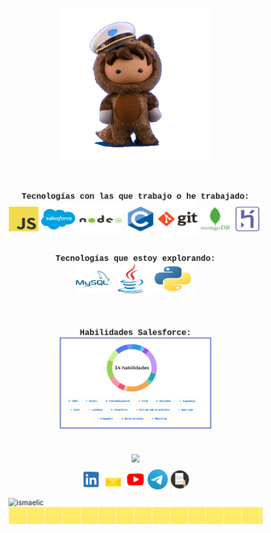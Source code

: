 <p align="center">
  <img src="./assets/salesforce-astro.gif" width="60%">
  <br><br>
 </p>
<div style="display: inline_block"><br>
	<p align="center">
    	<font size="3" face="Courier New"><b>Tecnologías con las que trabajo o he trabajado: </b></font><br> 
  		<img align="center" alt="Javascript" height="50" width="60" src="./assets/7-1-javascript.svg">
  		<img align="center" alt="Salesforce" height="60" width="70" src="./assets/7-2-salesforce.svg">
  		<img align="center" alt="Nodejs" height="60" width="90" src="./assets/7-3-node-js.svg">
  		<img align="center" alt="C Language" height="50" width="60" src="./assets/7-4-c-original.svg">
  		<img align="center" alt="Git" height="70" width="80" src="./assets/7-5-git.svg">
  		<img align="center" alt="MongoDB" height="50" width="60" src="./assets/7-6-mongodb.svg">
  		<img align="center" alt="Heroku" height="50" width="60" src="./assets/7-7-heroku.svg"><br><br><br>
        <font size="3" face="Courier New"><b>Tecnologías que estoy explorando: </b></font></br>
  		<img align="center" alt="SQL" height="60" width="70" src="./assets/7-8-mysql.svg">
  		<img align="center" alt="Java" height="60" width="70" src="./assets/7-9-java.svg">
  		<img align="center" alt="Python" height="60" width="90" src="./assets/7-10-python.svg"><br><br><br><br><br>
		<font size="3" face="Courier New"><b>Habilidades Salesforce:</b></font></br>
		<img align="center" alt="SQL" height="180" width="300" src="./assets/2021-08-27-salesforce-skills.jpg"></br><br><br>
</p>
</div>

 <p align="center">
<a href="https://github.com/ismaelic">
<img align="center" src="https://github-readme-stats.vercel.app/api/top-langs/?username=ismaelic&hide_border=true&langs_count=10&layout=compact&custom_title=Languages%20%Most%20%Used" width="450" />
</a>
</p>

 <p align="center">
  <a href="https://www.linkedin.com/in/ismael-chargui-0506b4161" target="_blank"><img src="./assets/2-linkedin-gif.gif" width="40"></a>
  <a href="mailto:ismachat@outlook.com" target="_blank"><img src="./assets/3-email-gif.gif" width="40"></a>
  <a href="https://www.youtube.com/channel/UCOWtrj2sjK_37nOg11nTaYQ" target="_blank"> <img src="./assets/4-youtube-gif.gif" width="40"></a>
  <a href="https://t.me/marianavns" target="_blank"> <img src="./assets/5-telegram-gif.gif" width="40"></a> 
  <a href="https://rxresu.me/r/76o1xn" target="_blank"><img src="./assets/6-resume-png.png" width="40"></a>
</p>



<img src="https://komarev.com/ghpvc/?username=marianavns" alt="ismaelic" />

<img src="./assets/15-footer.png">



